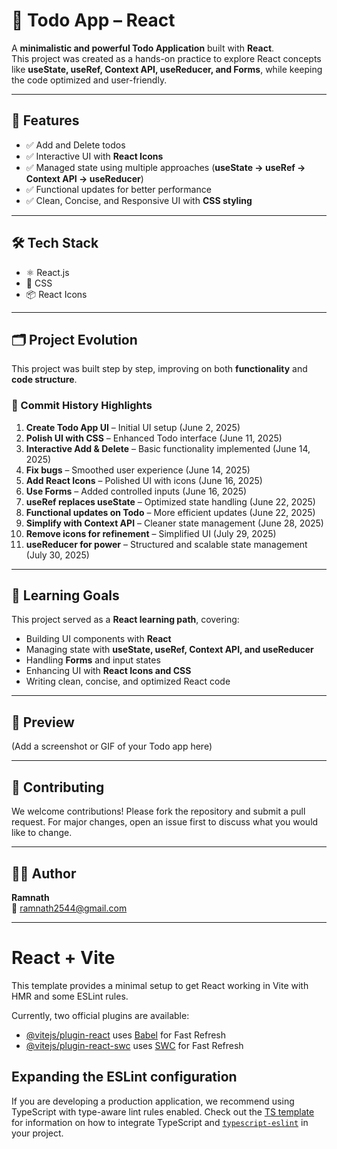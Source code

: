 # 📝 Todo App – React  

A **minimalistic and powerful Todo Application** built with **React**.  
This project was created as a hands-on practice to explore React concepts like **useState, useRef, Context API, useReducer, and Forms**, while keeping the code optimized and user-friendly.  

---  

## 🚀 Features  

- ✅ Add and Delete todos  
- ✅ Interactive UI with **React Icons**  
- ✅ Managed state using multiple approaches (**useState → useRef → Context API → useReducer**)  
- ✅ Functional updates for better performance  
- ✅ Clean, Concise, and Responsive UI with **CSS styling**  

---  

## 🛠️ Tech Stack  

- ⚛️ React.js  
- 🎨 CSS  
- 📦 React Icons  

---  

## 🗂️ Project Evolution  

This project was built step by step, improving on both **functionality** and **code structure**.  

### 📌 Commit History Highlights  

1. **Create Todo App UI** – Initial UI setup (June 2, 2025)  
2. **Polish UI with CSS** – Enhanced Todo interface (June 11, 2025)  
3. **Interactive Add & Delete** – Basic functionality implemented (June 14, 2025)  
4. **Fix bugs** – Smoothed user experience (June 14, 2025)  
5. **Add React Icons** – Polished UI with icons (June 16, 2025)  
6. **Use Forms** – Added controlled inputs (June 16, 2025)  
7. **useRef replaces useState** – Optimized state handling (June 22, 2025)  
8. **Functional updates on Todo** – More efficient updates (June 22, 2025)  
9. **Simplify with Context API** – Cleaner state management (June 28, 2025)  
10. **Remove icons for refinement** – Simplified UI (July 29, 2025)  
11. **useReducer for power** – Structured and scalable state management (July 30, 2025)  

---  

## 🎯 Learning Goals  

This project served as a **React learning path**, covering:  

- Building UI components with **React**  
- Managing state with **useState, useRef, Context API, and useReducer**  
- Handling **Forms** and input states  
- Enhancing UI with **React Icons and CSS**  
- Writing clean, concise, and optimized React code  

---  

## 📸 Preview  

(Add a screenshot or GIF of your Todo app here)  

---   

## 🤝 Contributing  

We welcome contributions! Please fork the repository and submit a pull request. For major changes, open an issue first to discuss what you would like to change.

---  

## 👨‍💻 Author  

**Ramnath**  
📧 [ramnath2544@gmail.com](mailto:ramnath2544@gmail.com)  

---

# React + Vite

This template provides a minimal setup to get React working in Vite with HMR and some ESLint rules.

Currently, two official plugins are available:

- [@vitejs/plugin-react](https://github.com/vitejs/vite-plugin-react/blob/main/packages/plugin-react) uses [Babel](https://babeljs.io/) for Fast Refresh
- [@vitejs/plugin-react-swc](https://github.com/vitejs/vite-plugin-react/blob/main/packages/plugin-react-swc) uses [SWC](https://swc.rs/) for Fast Refresh

## Expanding the ESLint configuration

If you are developing a production application, we recommend using TypeScript with type-aware lint rules enabled. Check out the [TS template](https://github.com/vitejs/vite/tree/main/packages/create-vite/template-react-ts) for information on how to integrate TypeScript and [`typescript-eslint`](https://typescript-eslint.io) in your project.
